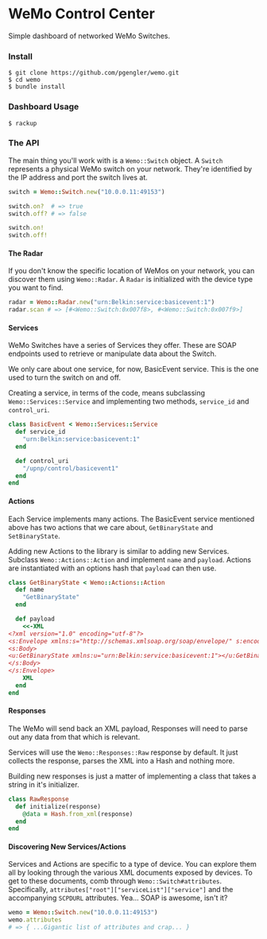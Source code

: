# WeMo Control Center

Simple dashboard of networked WeMo Switches.

### Install

```
$ git clone https://github.com/pgengler/wemo.git
$ cd wemo
$ bundle install
```

### Dashboard Usage

```
$ rackup
```

### The API

The main thing you'll work with is a `Wemo::Switch` object. A `Switch`
represents a physical WeMo switch on your network. They're identified by
the IP address and port the switch lives at.

```ruby
switch = Wemo::Switch.new("10.0.0.11:49153")

switch.on?  # => true
switch.off? # => false

switch.on!
switch.off!
```

#### The Radar

If you don't know the specific location of WeMos on your network, you
can discover them using `Wemo::Radar`. A `Radar` is initialized with the
device type you want to find.

```ruby
radar = Wemo::Radar.new("urn:Belkin:service:basicevent:1")
radar.scan # => [#<Wemo::Switch:0x007f8>, #<Wemo::Switch:0x007f9>]
```

#### Services

WeMo Switches have a series of Services they offer. These are SOAP
endpoints used to retrieve or manipulate data about the Switch.

We only care about one service, for now, BasicEvent service. This is
the one used to turn the switch on and off.

Creating a service, in terms of the code, means subclassing
`Wemo::Services::Service` and implementing two methods, `service_id` and
`control_uri`.

```ruby
class BasicEvent < Wemo::Services::Service
  def service_id
    "urn:Belkin:service:basicevent:1"
  end

  def control_uri
    "/upnp/control/basicevent1"
  end
end
```

#### Actions

Each Service implements many actions. The BasicEvent service mentioned
above has two actions that we care about, `GetBinaryState` and
`SetBinaryState`.

Adding new Actions to the library is similar to adding new Services.
Subclass `Wemo::Actions::Action` and implement `name` and `payload`.
Actions are instantiated with an options hash that `payload` can then
use.

```ruby
class GetBinaryState < Wemo::Actions::Action
  def name
    "GetBinaryState"
  end

  def payload
    <<-XML
<?xml version="1.0" encoding="utf-8"?>
<s:Envelope xmlns:s="http://schemas.xmlsoap.org/soap/envelope/" s:encodingStyle="http://schemas.xmlsoap.org/soap/encoding/">
<s:Body>
<u:GetBinaryState xmlns:u="urn:Belkin:service:basicevent:1"></u:GetBinaryState>
</s:Body>
</s:Envelope>
    XML
  end
end
```

#### Responses

The WeMo will send back an XML payload, Responses will need to parse out 
any data from that which is relevant.

Services will use the `Wemo::Responses::Raw` response by default. It just 
collects the response, parses the XML into a Hash and nothing more.

Building new responses is just a matter of implementing a class that
takes a string in it's initializer.

```ruby
class RawResponse
  def initialize(response)
    @data = Hash.from_xml(response)
  end
end
```

#### Discovering New Services/Actions

Services and Actions are specific to a type of device. You can explore
them all by looking through the various XML documents exposed by
devices. To get to these documents, comb through
`Wemo::Switch#attributes`. Specifically,
`attributes["root"]["serviceList"]["service"]` and the accompanying
`SCPDURL` attributes. Yea... SOAP is awesome,
isn't it? </sarcasm>

```ruby
wemo = Wemo::Switch.new("10.0.0.11:49153")
wemo.attributes
# => { ...Gigantic list of attributes and crap... }
```

```
